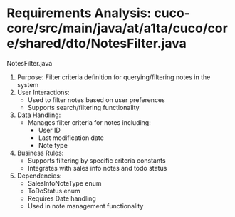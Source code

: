 # Requirements Analysis: cuco-core/src/main/java/at/a1ta/cuco/core/shared/dto/NotesFilter.java

NotesFilter.java
1. Purpose: Filter criteria definition for querying/filtering notes in the system
2. User Interactions:
   - Used to filter notes based on user preferences
   - Supports search/filtering functionality
3. Data Handling:
   - Manages filter criteria for notes including:
     - User ID
     - Last modification date
     - Note type
4. Business Rules:
   - Supports filtering by specific criteria constants
   - Integrates with sales info notes and todo status
5. Dependencies:
   - SalesInfoNoteType enum
   - ToDoStatus enum
   - Requires Date handling
   - Used in note management functionality